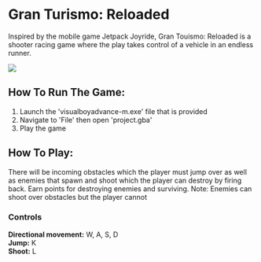 # Gran Turismo: Reloaded
Inspired by the mobile game Jetpack Joyride, Gran Touismo: Reloaded is a shooter racing game where the play takes control of a vehicle in an endless runner. 

![](demo.gif)

## How To Run The Game:
1. Launch the 'visualboyadvance-m.exe' file that is provided 
2. Navigate to 'File' then open 'project.gba' 
3. Play the game

## How To Play:
There will be incoming obstacles which the player must jump over as well as enemies that spawn and shoot which the player can destroy by firing back. Earn points for destroying enemies and surviving. 
Note: Enemies can shoot over obstacles but the player cannot

### Controls  
**Directional movement:** W, A, S, D  
**Jump:** K  
**Shoot:** L

